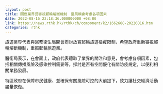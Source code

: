```yaml
---
layout: post
title: 回應業界促審視郵輪熔斷機制　當局稱會考慮各項因素
date: 2022-08-16 22:18:36.000000000 +08:00
link: https://news.rthk.hk/rthk/ch/component/k2/1662688-20220816.htm
categories: rthk
---
```


旅遊業界代表與醫務衞生局開會商討放寬郵輪旅遊檢疫限制，希望政府重新審視郵輪熔斷機制，重振郵輪旅遊業。

醫衞局表示，在會面上，政府代表聽取了業界的關注和意見，會考慮各項因素，包括相關傳播風險及感染控制需要等，探討是否有空間優化有關防疫規定，以便利相關業務發展。

特區政府在保障市民健康、並確保有關風險可控的大前提下，致力讓社交經濟活動盡量恢復。
